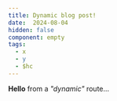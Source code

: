 ```yaml
---
title: Dynamic blog post!
date:  2024-08-04
hidden: false
component: empty
tags:
  - x
  - y
  - $hc
---
```


**Hello** from a *"dynamic"* route...
